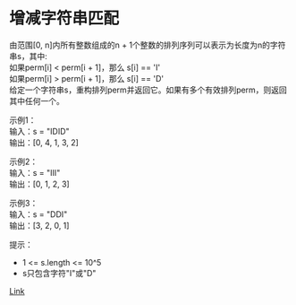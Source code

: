 <h1>增减字符串匹配</h1>

由范围[0, n]内所有整数组成的n + 1个整数的排列序列可以表示为长度为n的字符串s，其中:</br>
如果perm[i] < perm[i + 1]，那么 s[i] == 'I'</br>
如果perm[i] > perm[i + 1]，那么 s[i] == 'D'</br>
给定一个字符串s，重构排列perm并返回它。如果有多个有效排列perm，则返回其中任何一个。</br>

示例1：</br>
输入：s = "IDID"</br>
输出：[0, 4, 1, 3, 2]</br>

示例2：</br>
输入：s = "III"</br>
输出：[0, 1, 2, 3]</br>

示例3：</br>
输入：s = "DDI"</br>
输出：[3, 2, 0, 1]</br>

提示：
- 1 <= s.length <= 10^5
- s只包含字符"I"或"D"

[Link](https://leetcode.cn/problems/di-string-match/)